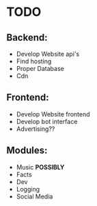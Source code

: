 # TODO

## Backend:
* Develop Website api's
* Find hosting
* Proper Database
* Cdn

## Frontend:
* Develop Website frontend
* Develop bot interface
* Advertising??

## Modules:
* Music **POSSIBLY**
* Facts
* Dev
* Logging
* Social Media